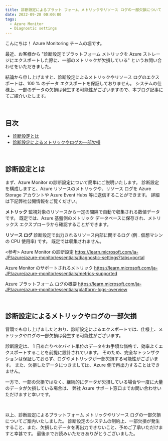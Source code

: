 ```yaml
---
title: 診断設定によるプラット フォーム メトリックやリソース ログの一部欠損について
date: 2022-09-28 00:00:00
tags:
  - Azure Monitor
  - Diagnostic settings
---
```


こんにちは！ Azure Monitoring チームの堀です。

最近、お客様から "診断設定でプラットフォーム メトリックを Azure ストレージにエクスポートした際に、一部のメトリックが欠損している" というお問い合わせをいただきました。

結論から申し上げますと、診断設定によるメトリックやリソース ログのエクスポートは、100 % のデータ エクスポートを保証しておりません。
システムの仕様上、一部のデータの欠損は発生する可能性がございますので、本ブログ記事にてご紹介いたします。

<br>

<!-- more -->
## 目次
- [診断設定とは](#診断設定とは)
- [診断設定によるメトリックやログの一部欠損](#診断設定によるメトリックやログの一部欠損)

<br>

## 診断設定とは
まず、Azure Monitor の診断設定について簡単にご説明いたします。
診断設定を構成しますと、Azure リソースのメトリックや、リソース ログを Azure Storage アカウントや Azure Event Hubs 等に送信することができます。
詳細は下記弊社公開情報をご覧ください。

**メトリック**
監視対象のリソースから一定の間隔で自動で収集される数値データです。
既定では、Azure 基盤側のメトリック データベースに保存され、メトリックス エクスプローラから確認することができます。

**リソース ログ**
診断設定で出力されるリソース内部に関するログ (例 . 仮想マシンの CPU 使用率) です。
既定では収集されません。

<参考>
Azure Monitor の診断設定
https://learn.microsoft.com/ja-JP/azure/azure-monitor/essentials/diagnostic-settings?tabs=portal

Azure Monitor のサポートされるメトリック
https://learn.microsoft.com/ja-JP/azure/azure-monitor/essentials/metrics-supported

Azure プラットフォーム ログの概要
https://learn.microsoft.com/ja-JP/azure/azure-monitor/essentials/platform-logs-overview

<br>


## 診断設定によるメトリックやログの一部欠損
冒頭でも申し上げましたとおり、診断設定によるエクスポートでは、仕様上、メトリックやログの一部欠損は発生する可能性がございます。

診断設定は、 1 日あたりペタバイト単位のデータをお手頃な価格で、効率よくエクスポートすることを前提に設計されています。
そのため、完全なトランザクションは保証しておらず、ログやメトリックが一部欠損する可能性がございます。
また、欠損したデータにつきましては、Azure 側で再出力することはできません。

一方で、一部の欠損ではなく、継続的にデータが欠損している場合や一度に大量のデータが欠損している場合は、
弊社 Azure サポート窓口までお問い合わせいただけますと幸いです。

<br>

以上、診断設定によるプラットフォーム メトリックやリソース ログの一部欠損についてご案内いたしました。
診断設定のシステムの制約上、一部欠損が発生すること、また、欠損したデータを再出力できないこと、予めご了承いただけますと幸甚です。
最後までお読みいただきありがとうございました。